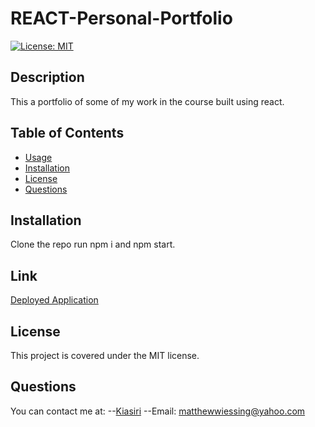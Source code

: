 # REACT-Personal-Portfolio



[![License: MIT](https://img.shields.io/badge/License-MIT-yellow.svg)](https://opensource.org/licenses/MIT)

## Description

This a portfolio of some of my work in the course built using react.

## Table of Contents

- [Usage](#usage)
- [Installation](#installation)
- [License](#license)
- [Questions](#questions)

## Installation

Clone the repo run npm i and npm start.


## Link
[Deployed Application]()

## License

This project is covered under the MIT license.


## Questions

You can contact me at:
--[Kiasiri](https://github.com/Kiasiri)
--Email: matthewwiessing@yahoo.com


